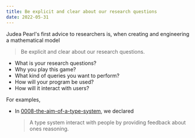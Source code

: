 ```yaml
---
title: Be explicit and clear about our research questions
date: 2022-05-31
---
```


Judea Pearl's first advice to researchers is,
when creating and engineering a mathematical model

> Be explicit and clear about our research questions.

- What is your research questions?
- Why you play this game?
- What kind of queries you want to perform?
- How will your program be used?
- How will it interact with users?

For examples,

- In [0008-the-aim-of-a-type-system](0008-the-aim-of-a-type-system.md),
  we declared

  > A type system interact with people by providing feedback about ones reasoning.
